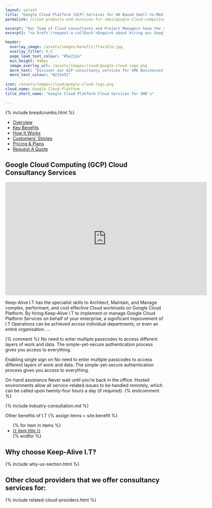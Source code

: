 ```yaml
---
layout: splash 
title: "Google Cloud Platform (GCP) Services for UK Based Small-to-Medium-Sized Enterprise Businesses (SMEs)"
permalink: /cloud-products-and-services-for-smes/google-cloud-computing-gcp

excerpt: "Our Team of Cloud Consultants and Project Managers have the specialist skills required to Architect, Develop, Deploy, and Manage complex I.T workloads on Google Cloud Platform (GCP) Cloud infrastructure."
excerpt2: "<a href='/request-a-callback'>Enquire about hiring our Google Cloud Platform (GCP) Cloud expertise today</a>, and your SME business could soon be on its way to utilising the benefits associated with Cloud hosted workloads."

header:
  overlay_image: /assets/images/benefit/flexible.jpg
  overlay_filter: 0.5 
  page_lead_text_colour: "#5e212e"
  min_height: 940px
  image_overlay_url: /assets/images/cloud/google-cloud-logo.png 
  more_text: "Discover our GCP consultancy services for SME Businesses"
  more_text_colour: "#215e51"
  
icon: /assets/images/cloud/google-cloud-logo.png
cloud_name: Google Cloud Platform
title_short_name: "Google Cloud Platform Cloud Services for SME's"

---
```


{% include breadcrumbs.html %}

<section>
    <ul class="quicklinks-menu" id="quicklinks-navigation">
        <li class="menu-item menu-item-type-custom menu-item-object-custom">
            <a href="#section1" class="is-one-page">Overview</a>
        </li>
        <li class="menu-item menu-item-type-custom menu-item-object-custom">
            <a href="#section2" class="is-one-page">Key Benefits</a>
        </li>
        <li class="menu-item menu-item-type-custom menu-item-object-custom">
            <a href="#section3" class="is-one-page">How It Works</a>
        </li>
        <li class="menu-item menu-item-type-custom menu-item-object-custom">
            <a href="#section4" class="is-one-page">Customers’ Stories</a>
        </li>
        <li class="menu-item menu-item-type-custom menu-item-object-custom">
            <a href="#section5" class="is-one-page">Pricing &amp; Plans</a>
        </li>
        <li class="menu-item menu-item-type-custom menu-item-object-custom">
            <a href="#section6" class="is-one-page">Request A Quote</a>
        </li>
    </ul>
</section> 

## <i class="fas fa-cloud page-title-icon" aria-hidden="true"></i> Google Cloud Computing (GCP) Cloud Consultancy Services

<iframe width="640" height="360" src="https://www.youtube-nocookie.com/embed/d7DULYxUN9o?controls=0&amp;showinfo=0" frameborder="0" allowfullscreen></iframe>
<br>

Keep-Alive I.T has the specialist skills to Architect, Maintain, and Manage complex, performant, and cost effective Cloud workloads on Google Cloud Platform. By hiring Keep-Alive I.T to implement or manage Google Cloud Platform Services on behalf of your enterprise, a significant improvement of I.T Operations can be achieved across individual departments, or even an entire organisation.
...

{% comment %}
No need to enter multiple passcodes to access different layers of work and data. The simple-yet-secure authentication process gives you access to everything.


Enabling single sign on
No need to enter multiple passcodes to access different layers of work and data. The simple-yet-secure authentication process gives you access to everything.

On-hand assistance
Never wait until you’re back in the office. Hosted environments allow all service-related issues to be handled remotely, which can be called upon twenty-four hours a day (if required).
{% endcomment %}

{% include industry-consultation.md %}


Other benefits of I.T
{% assign items = site.benefit %}
<ul class="">
    {% for item in items %}
        <li><a href="{{ item.url }}">{{ item.title }}</a></li>
    {% endfor %}
</ul>

## Why choose Keep-Alive I.T?
{% include why-us-section.html %}

## Other cloud providers that we offer consultancy services for:
{% include related-cloud-providers.html %}